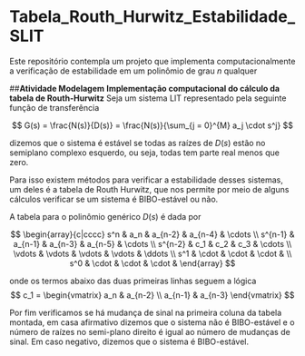 # **Tabela_Routh_Hurwitz_Estabilidade_SLIT**
Este repositório contempla um projeto que implementa computacionalmente a verificação de estabilidade em um polinômio de grau $n$ qualquer

##**Atividade Modelagem**
**Implementação computacional do cálculo da tabela de Routh-Hurwitz**
Seja um sistema LIT representado pela seguinte função de transferência

$$
G(s) = \frac{N(s)}{D(s)} = \frac{N(s)}{\sum_{j = 0}^{M} a_j \cdot s^j}
$$

dizemos que o sistema é estável se todas as raízes de $D(s)$ estão no semiplano complexo esquerdo, ou seja, todas tem parte real menos que zero.

Para isso existem métodos para verificar a estabilidade desses sistemas, um deles é a tabela de Routh Hurwitz, que nos permite por meio de alguns cálculos verificar se um sistema é BIBO-estável ou não.

A tabela para o polinômio genérico $D(s)$ é dada por

$$
\begin{array}{c|cccc}
s^n & a_n & a_{n-2} & a_{n-4} & \cdots \\
s^{n-1} & a_{n-1} & a_{n-3} & a_{n-5} & \cdots \\
s^{n-2} & c_1 & c_2 & c_3 & \cdots \\
\vdots & \vdots & \vdots & \vdots & \ddots \\
s^1 & \cdot & \cdot & \cdot & \\
s^0 & \cdot & \cdot & \cdot &
\end{array}
$$

onde os termos abaixo das duas primeiras linhas seguem a lógica
$$
c_1 =
\begin{vmatrix}
a_n & a_{n-2} \\
a_{n-1} & a_{n-3}
\end{vmatrix}
$$

Por fim verificamos se há mudança de sinal na primeira coluna da tabela montada, em casa afirmativo dizemos que o sistema não é BIBO-estável e o número de raízes no semi-plano direito é igual ao número de mudanças de sinal.
Em caso negativo, dizemos que o sistema é BIBO-estável.





